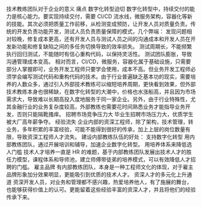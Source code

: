 技术教练团队对于企业的意义
痛点
数字化转型迫切
数字化转型中，持续交付的能力是核心能力。要实现持续交付，需要 CI/CD 流水线，微服务架构，容器化等新的技能。其次必须把质量工作前移，从检测变成预防，让开发人员对质量负责。传统的开发负责功能开发，测试人员负责质量保障的模式，几个弊端：
发现问题相对较晚，修复成本更高，还有开发人员与测试人员之间的沟通成本和开发人员在开发新功能和修复缺陷之间的多任务切换导致的效率损失。
测试周期长，不能频繁执行回归测试，不能随时有信心重构代码，以保持灵活性。
测试团队膨胀，导致沟通管理成本变高。
相对而言，CI/CD，微服务，容器化属于基础设施，只需要部分人掌握即可，业务开发工程师只要学会使用，成本不高。但业务开发工程师必须学会编写测试代码和重构代码的技术。由于行业普遍缺乏基本功的现实，需要培养的人数众多，通过引入外部技术教练可以缩短培养周期，更快看到效果，但外部技术教练本身也很稀缺，在数字化转型的大潮中，价格也水涨船高，并且因为市场需求大，导致难以长期高投入度地服务于同一家企业。另外，由于行业特殊性，尤其金融行业的业务复杂度较高，外部教练也需要花时间熟悉业务才能指导业务开发，否则只能隔靴搔痒。
招聘市场竞争压力大
毕业生招聘市场压力大，优质学生被大厂高年薪争夺。
经验流失
企业内部的资深工程师，除了架构，技术管理，转业务，多年积累的丰富经验，可能不能得到很好的传承，加上上层的岗位数量有限，导致资深工程师人才流失。
建设内部教练队伍的好处：
支持数字化转型
用内部教练团队，通过开展培训和辅导，加速企业数字化转型。
用培养体系来降低选人门槛
技术人才培养一直是 HR 的难题，基于内部教练团队发展出技术人才的胜任力模型，课程体系和导师池，建立师傅带徒弟的培养模式，可以有效降低人才招聘的门槛。
雇主品牌
有内部教练团队，本身是一种工程师文化的体现，对于雇主品牌形象加分效果明显，更能吸引到优质的技术人才。
资深人才的多元化上升通道
资深开发人员，对业务和管理都不感兴趣，热爱培养他人，有了施展的舞台，也能够获得价值上的认可。更能留着这些经验丰富的资深人才，并且将他们的经验传承下来。
